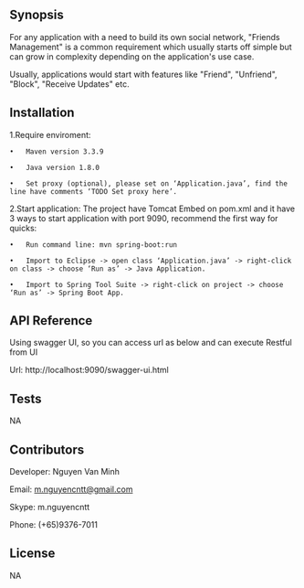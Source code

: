 ## Synopsis

For any application with a need to build its own social network, "Friends Management" is a common requirement which usually starts off simple but can grow in complexity depending on the application's use case.

Usually, applications would start with features like "Friend", "Unfriend", "Block", "Receive Updates" etc.

## Installation

1.Require enviroment:

	•	Maven version 3.3.9

	•	Java version 1.8.0

	•	Set proxy (optional), please set on ‘Application.java’, find the line have comments ‘TODO Set proxy here’.

2.Start application: The project have Tomcat Embed on pom.xml and it have 3 ways to start application with port 9090, recommend the first way for quicks:

	•	Run command line: mvn spring-boot:run

	•	Import to Eclipse -> open class ‘Application.java’ -> right-click on class -> choose ‘Run as’ -> Java Application.

	•	Import to Spring Tool Suite -> right-click on project -> choose ‘Run as’ -> Spring Boot App.

## API Reference

Using swagger UI, so you can access url as below and can execute Restful from UI 

Url: http://localhost:9090/swagger-ui.html 

## Tests

NA

## Contributors
Developer: Nguyen Van Minh

Email: m.nguyencntt@gmail.com

Skype: m.nguyencntt

Phone: (+65)9376-7011

## License
NA
